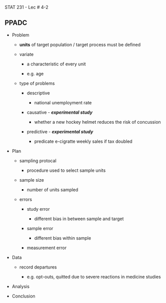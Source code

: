STAT 231 - Lec # 4-2

## PPADC

* Problem

	* **units** of target population / target process must be defined

	* variate

		* a characteristic of every unit

		* e.g. age

	* type of problems

		* descriptive

			* national unemployment rate

		* causative - ***experimental study***

			* whether a new hockey helmet reduces the risk of concussion

		* predictive - ***experimental study***

			* predicate e-cigratte weekly sales if tax doubled

* Plan

	* sampling protocal

		* procedure used to select sample units

	* sample size

		* number of units sampled

	* errors

		* study error

			* different bias in between sample and target

		* sample error

			* different bias within sample

		* measurement error

* Data

	* record departures

		* e.g. opt-outs, quitted due to severe reactions in medicine studies

* Analysis

* Conclusion